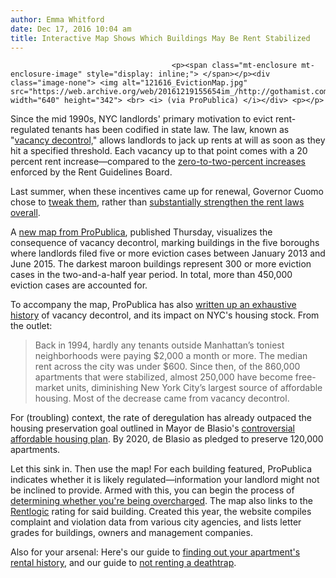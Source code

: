 ```yaml
---
author: Emma Whitford
date: Dec 17, 2016 10:04 am
title: Interactive Map Shows Which Buildings May Be Rent Stabilized
---
```


	
										<p><span class="mt-enclosure mt-enclosure-image" style="display: inline;"> </span></p><div class="image-none"> <img alt="121616_EvictionMap.jpg" src="https://web.archive.org/web/20161219155654im_/http://gothamist.com/attachments/nyc_ewhitford/121616_EvictionMap.jpg" width="640" height="342"> <br> <i> (via ProPublica) </i></div> <p></p>

<p>Since the mid 1990s, NYC landlords&apos; primary motivation to evict rent-regulated tenants has been codified in state law. The law, known as &quot;<a href="https://web.archive.org/web/20161219155654/http://gothamist.com/2015/06/26/nyc_rent_cuomo_albany_fubar.php">vacancy decontrol,</a>&quot; allows landlords to jack up rents at will as soon as they hit a specified threshold. Each vacancy up to that point comes with a 20 percent rent increase&#x2014;compared to the <a href="https://web.archive.org/web/20161219155654/http://gothamist.com/2016/06/28/rent_freeze_nyc.php">zero-to-two-percent increases</a> enforced by the Rent Guidelines Board. </p>

<p>Last summer, when these incentives came up for renewal, Governor Cuomo chose to <a href="https://web.archive.org/web/20161219155654/http://gothamist.com/2015/06/23/cuomo_rent_albany_samo.php">tweak them</a>, rather than <a href="https://web.archive.org/web/20161219155654/http://gothamist.com/2015/05/15/rent_too_high_march.php">substantially strengthen the rent laws overall</a>. </p>

<p>A <a href="https://web.archive.org/web/20161219155654/https://projects.propublica.org/evictions/#11.97/40.6531/-74.0206">new map from ProPublica</a>, published Thursday, visualizes the consequence of vacancy decontrol, marking buildings in the five boroughs where landlords filed five or more eviction cases between January 2013 and June 2015. The darkest maroon buildings represent 300 or more eviction cases in the two-and-a-half year period. In total, more than 450,000 eviction cases are accounted for. </p>

<p>To accompany the map, ProPublica has also <a href="https://web.archive.org/web/20161219155654/https://www.propublica.org/article/the-vote-that-made-new-york-city-rents-so-high">written up an exhaustive history</a> of vacancy decontrol, and its impact on NYC&apos;s housing stock. From the outlet: </p>

<blockquote>Back in 1994, hardly any tenants outside Manhattan&#x2019;s toniest neighborhoods were paying $2,000 a month or more. The median rent across the city was under $600. Since then, of the 860,000 apartments that were stabilized, almost 250,000 have become free-market units, diminishing New York City&#x2019;s largest source of affordable housing. Most of the decrease came from vacancy decontrol.</blockquote>

<p>For (troubling) context, the rate of deregulation has already outpaced the housing preservation goal outlined in Mayor de Blasio&apos;s <a href="https://web.archive.org/web/20161219155654/http://gothamist.com/2016/07/26/affordable_housing_deblasio.php">controversial affordable housing plan</a>. By 2020, de Blasio as pledged to preserve 120,000 apartments. </p>

<p>Let this sink in. Then use the map! For each building featured, ProPublica indicates whether it is likely regulated&#x2014;information your landlord might not be inclined to provide. Armed with this, you can begin the process of <a href="https://web.archive.org/web/20161219155654/https://amirentstabilized.com/">determining whether you&apos;re being overcharged</a>. The map also links to the <a href="https://web.archive.org/web/20161219155654/https://rentlogic.com/search">Rentlogic</a> rating for said building. Created this year, the website compiles complaint and violation data from various city agencies, and lists letter grades for buildings, owners and management companies. </p>

<p>Also for your arsenal: Here&apos;s our guide to <a href="https://web.archive.org/web/20161219155654/http://gothamist.com/2015/11/04/rental_history_more_u_know.php">finding out your apartment&apos;s rental history</a>, and our guide to <a href="https://web.archive.org/web/20161219155654/http://gothamist.com/2016/10/25/zen_and_the_art_of_domicile_repair.php">not renting a deathtrap</a>. </p>					
										
									
				